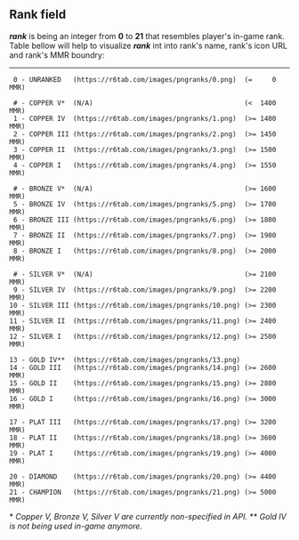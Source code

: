 ## Rank field

<i>**rank**</i> is being an integer from **0** to **21** that resembles player's in-game rank.
Table bellow will help to visualize <i>**rank**</i> int into rank's name, rank's icon URL and rank's MMR boundry:
<hr>
    
	 0 - UNRANKED   (https://r6tab.com/images/pngranks/0.png)  (=     0 MMR)

     # - COPPER V*  (N/A)                                      (<  1400 MMR)
	 1 - COPPER IV  (https://r6tab.com/images/pngranks/1.png)  (>= 1400 MMR)
	 2 - COPPER III (https://r6tab.com/images/pngranks/2.png)  (>= 1450 MMR)
	 3 - COPPER II  (https://r6tab.com/images/pngranks/3.png)  (>= 1500 MMR)
	 4 - COPPER I   (https://r6tab.com/images/pngranks/4.png)  (>= 1550 MMR)
  
     # - BRONZE V*  (N/A)                                      (>= 1600 MMR)
	 5 - BRONZE IV  (https://r6tab.com/images/pngranks/5.png)  (>= 1700 MMR)
     6 - BRONZE III (https://r6tab.com/images/pngranks/6.png)  (>= 1800 MMR)
	 7 - BRONZE II  (https://r6tab.com/images/pngranks/7.png)  (>= 1900 MMR)
	 8 - BRONZE I   (https://r6tab.com/images/pngranks/8.png)  (>= 2000 MMR)

     # - SILVER V*  (N/A)                                      (>= 2100 MMR)
	 9 - SILVER IV  (https://r6tab.com/images/pngranks/9.png)  (>= 2200 MMR)
	10 - SILVER III (https://r6tab.com/images/pngranks/10.png) (>= 2300 MMR)
    11 - SILVER II  (https://r6tab.com/images/pngranks/11.png) (>= 2400 MMR)
    12 - SILVER I   (https://r6tab.com/images/pngranks/12.png) (>= 2500 MMR)
  
	13 - GOLD IV**  (https://r6tab.com/images/pngranks/13.png)
    14 - GOLD III   (https://r6tab.com/images/pngranks/14.png) (>= 2600 MMR)
    15 - GOLD II    (https://r6tab.com/images/pngranks/15.png) (>= 2800 MMR)
    16 - GOLD I     (https://r6tab.com/images/pngranks/16.png) (>= 3000 MMR)

	17 - PLAT III   (https://r6tab.com/images/pngranks/17.png) (>= 3200 MMR)
	18 - PLAT II    (https://r6tab.com/images/pngranks/18.png) (>= 3600 MMR)
	19 - PLAT I     (https://r6tab.com/images/pngranks/19.png) (>= 4000 MMR)
  
	20 - DIAMOND    (https://r6tab.com/images/pngranks/20.png) (>= 4400 MMR)
	21 - CHAMPION   (https://r6tab.com/images/pngranks/21.png) (>= 5000 MMR)

\* <i>Copper V, Bronze V, Silver V are currently non-specified in API.</i>
\*\* <i>Gold IV is not being used in-game anymore.</i>